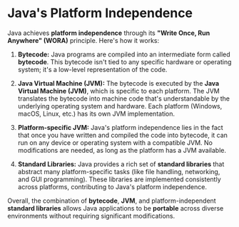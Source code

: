 # Java's Platform Independence

Java achieves **platform independence** through its **"Write Once, Run Anywhere" (WORA)** principle. Here's how it works:

1. **Bytecode:** Java programs are compiled into an intermediate form called **bytecode**. This bytecode isn't tied to any specific hardware or operating system; it's a low-level representation of the code.

2. **Java Virtual Machine (JVM):** The bytecode is executed by the **Java Virtual Machine (JVM)**, which is specific to each platform. The JVM translates the bytecode into machine code that's understandable by the underlying operating system and hardware. Each platform (Windows, macOS, Linux, etc.) has its own JVM implementation.

3. **Platform-specific JVM:** Java's platform independence lies in the fact that once you have written and compiled the code into bytecode, it can run on any device or operating system with a compatible JVM. No modifications are needed, as long as the platform has a JVM available.

4. **Standard Libraries:** Java provides a rich set of **standard libraries** that abstract many platform-specific tasks (like file handling, networking, and GUI programming). These libraries are implemented consistently across platforms, contributing to Java's platform independence.

Overall, the combination of **bytecode**, **JVM**, and platform-independent **standard libraries** allows Java applications to be **portable** across diverse environments without requiring significant modifications.
